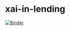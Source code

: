 # xai-in-lending

[![Binder](https://mybinder.org/badge_logo.svg)](https://mybinder.org/v2/gh/ajperu23/xai-in-lending/HEAD)
